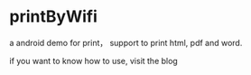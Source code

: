 # printByWifi
a android demo for print， support to print html, pdf and word.


if you want to know how to use, visit the blog 
